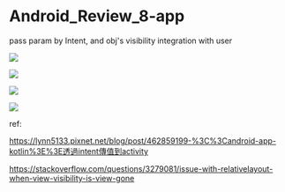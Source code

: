 # Android_Review_8-app
pass param by Intent, and obj's visibility integration with user

![](https://raw.githubusercontent.com/QueenieCplusplus/Android_Review_8-app/main/output0.png)

![](https://raw.githubusercontent.com/QueenieCplusplus/Android_Review_8-app/main/output1.png)

![](https://raw.githubusercontent.com/QueenieCplusplus/Android_Review_8-app/main/output2.png)

![](https://raw.githubusercontent.com/QueenieCplusplus/Android_Review_8-app/main/output3.png)

ref: 

https://lynn5133.pixnet.net/blog/post/462859199-%3C%3Candroid-app-kotlin%3E%3E透過intent傳值到activity

https://stackoverflow.com/questions/3279081/issue-with-relativelayout-when-view-visibility-is-view-gone
